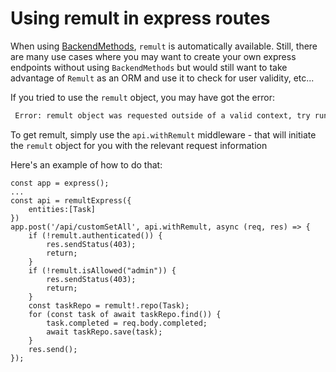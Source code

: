 # Using remult in express routes
When using [BackendMethods](./backendMethods.md), `remult` is automatically available. Still, there are many use cases where you may want to create your own express endpoints without using `BackendMethods` but would still want to take advantage of `Remult` as an ORM and use it to check for user validity, etc...

If you tried to use the `remult` object, you may have got the error:
```sh
 Error: remult object was requested outside of a valid context, try running it within initApi or a remult request cycle
```

To get remult, simply use the `api.withRemult` middleware - that will initiate the `remult` object for you with the relevant request information

Here's an example of how to do that:
```ts{7}
const app = express();
...
const api = remultExpress({
    entities:[Task]
})
app.post('/api/customSetAll', api.withRemult, async (req, res) => {
    if (!remult.authenticated()) {
        res.sendStatus(403);
        return;
    }
    if (!remult.isAllowed("admin")) {
        res.sendStatus(403);
        return;
    }
    const taskRepo = remult!.repo(Task);
    for (const task of await taskRepo.find()) {
        task.completed = req.body.completed;
        await taskRepo.save(task);
    }
    res.send();
});
```